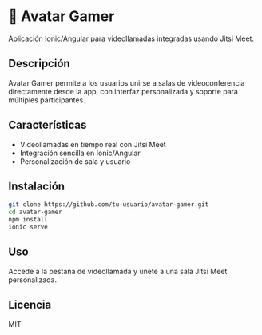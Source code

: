 # 🚀 Avatar Gamer

Aplicación Ionic/Angular para videollamadas integradas usando Jitsi Meet.

## Descripción

Avatar Gamer permite a los usuarios unirse a salas de videoconferencia directamente desde la app, con interfaz personalizada y soporte para múltiples participantes.

## Características

- Videollamadas en tiempo real con Jitsi Meet
- Integración sencilla en Ionic/Angular
- Personalización de sala y usuario

## Instalación

```bash
git clone https://github.com/tu-usuario/avatar-gamer.git
cd avatar-gamer
npm install
ionic serve
```

## Uso

Accede a la pestaña de videollamada y únete a una sala Jitsi Meet personalizada.

## Licencia

MIT
